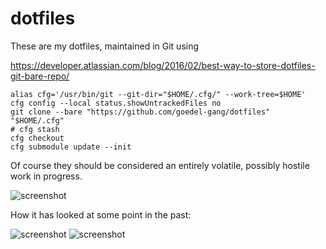 # dotfiles

These are my dotfiles, maintained in Git using

<https://developer.atlassian.com/blog/2016/02/best-way-to-store-dotfiles-git-bare-repo/>

    alias cfg='/usr/bin/git --git-dir="$HOME/.cfg/" --work-tree=$HOME'
    cfg config --local status.showUntrackedFiles no
    git clone --bare "https://github.com/goedel-gang/dotfiles" "$HOME/.cfg"
    # cfg stash
    cfg checkout
    cfg submodule update --init

Of course they should be considered an entirely volatile, possibly hostile work
in progress.

![screenshot](https://github.com/goedel-gang/dotfiles/blob/master/.github/README_GRUVBOX.png)

How it has looked at some point in the past:

![screenshot](https://github.com/goedel-gang/dotfiles/blob/master/.github/README_SOLARIZED.png)
![screenshot](https://github.com/goedel-gang/dotfiles/blob/master/.github/README_SOLARIZED_OLD.png)
